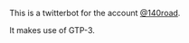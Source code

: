 This is a twitterbot for the account [@140road](https://twitter.com/140Road).

It makes use of GTP-3.
